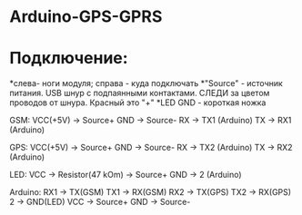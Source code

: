 # Arduino-GPS-GPRS

# Подключение:
*слева- ноги модуля; справа - куда подключать
*"Source" - источник питания. USB шнур с подпаянными контактами. СЛЕДИ за цветом проводов от шнура. Красный это "+"
*LED GND - короткая ножка

GSM:
VCC(+5V) -> Source+
GND         -> Source-
RX             -> TX1 (Arduino) 
TX             -> RX1 (Arduino) 

GPS:
VCC(+5V) -> Source+
GND         -> Source-
RX             -> TX2 (Arduino) 
TX             -> RX2 (Arduino) 

LED: 
VCC           -> Resistor(47 kOm) -> Source+
GND         -> 2 (Arduino)

Arduino:
RX1           -> TX(GSM)
TX1           -> RX(GSM)
RX2           -> TX(GPS)
TX2           -> RX(GPS)
2               -> GND(LED)
VCC          -> Source+
GND         -> Source-


